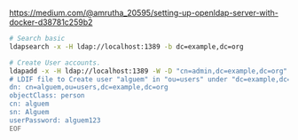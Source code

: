 https://medium.com/@amrutha_20595/setting-up-openldap-server-with-docker-d38781c259b2
```bash
# Search basic
ldapsearch -x -H ldap://localhost:1389 -b dc=example,dc=org

# Create User accounts.
ldapadd -x -H ldap://localhost:1389 -W -D "cn=admin,dc=example,dc=org" << EOF
# LDIF file to Create user "alguem" in "ou=users" under "dc=example,dc=org"
dn: cn=alguem,ou=users,dc=example,dc=org
objectClass: person
cn: alguem
sn: Alguem
userPassword: alguem123
EOF
```
